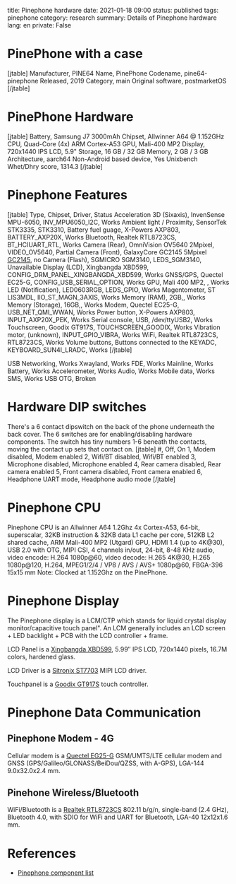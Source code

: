 title: Pinephone hardware
date: 2021-01-18 09:00
status: published
tags: pinephone
category: research
summary: Details of Pinephone hardware
lang: en
private: False


PinePhone with a case
=====================
[jtable]
Manufacturer, PINE64
Name, PinePhone
Codename, pine64-pinephone
Released, 2019
Category, main
Original software, postmarketOS
[/jtable]

PinePhone Hardware
==================
[jtable]
Battery, Samsung J7 3000mAh
Chipset, Allwinner A64 @ 1.152GHz
CPU, Quad-Core (4x) ARM Cortex-A53
GPU, Mali-400 MP2
Display, 720x1440 IPS LCD, 5.9"
Storage, 16 GB / 32 GB
Memory, 2 GB / 3 GB
Architecture, aarch64
Non-Android based device, Yes
Unixbench Whet/Dhry score, 1314.3
[/jtable]

Pinephone Features
==================
[jtable]
Type, Chipset, Driver, Status
Acceleration 3D (Sixaxis), InvenSense MPU-6050, INV_MPU6050_I2C, Works
Ambient light / Proximity, SensorTek STK3335, STK3310,
Battery fuel guage, X-Powers AXP803, BATTERY_AXP20X, Works
Bluetooth, Realtek RTL8723CS, BT\_HCIUART\_RTL, Works
Camera (Rear), OmniVision OV5640 2Mpixel, VIDEO\_OV5640, Partial
Camera (Front), GalaxyCore GC2145 5Mpixel [GC2145](https://wiki.postmarketos.org/wiki/PINE64_PinePhone_(pine64-pinephone)), no
Camera (Flash), SGMICRO SGM3140, LEDS\_SGM3140, Unavailable
Display (LCD), Xingbangda XBD599, CONFIG\_DRM\_PANEL\_XINGBANGDA\_XBD599, Works
GNSS/GPS, Quectel EC25-G, CONFIG_USB_SERIAL_OPTION, Works
GPU, Mali 400 MP2, , Works
LED (Notification), LED0603RGB, LEDS_GPIO, Works
Magentometer, ST LIS3MDL, IIO_ST_MAGN_3AXIS, Works
Memory (RAM), 2GB,, Works
Memory (Storage), 16GB,, Works
Modem, Quectel EC25-G, USB\_NET\_QMI\_WWAN, Works
Power button, X-Powers AXP803, INPUT_AXP20X_PEK, Works
Serial console, USB, /dev/ttyUSB2, Works
Touchscreen, Goodix GT917S, TOUCHSCREEN_GOODIX, Works
Vibration motor, (unknown), INPUT_GPIO_VIBRA, Works
WiFi, Realtek RTL8723CS, RTL8723CS, Works
Volume buttons, Buttons connected to the KEYADC, KEYBOARD_SUN4I_LRADC, Works
[/jtable]

USB Networking, Works
Xwayland, Works
FDE, Works
Mainline, Works
Battery, Works
Accelerometer, Works
Audio, Works
Mobile data, Works
SMS, Works
USB OTG, Broken


Hardware DIP switches
=====================
There's a 6 contact dipswitch on the back of the phone underneath the back cover. The 6 switches are for enabling/disabling hardware components. The switch has tiny numbers 1-6 beneath the contacts, moving the contact up sets that contact on.
[jtable]
\#, Off, On
1, Modem disabled, Modem enabled
2, Wifi/BT disabled, Wifi/BT enabled
3, Microphone disabled, Microphone enabled
4, Rear camera disabled, Rear camera enabled
5, Front camera disabled, Front camera enabled
6, Headphone UART mode, Headphone audio mode 
[/jtable]

Pinephone CPU
=============
Pinephone CPU is an Allwinner A64 1.2Ghz 4x Cortex-A53, 64-bit, superscalar, 32KB instruction & 32KB data L1 cache per core, 512KB L2 shared cache, ARM Mali-400 MP2 (Utgard) GPU, HDMI 1.4 (up to 4K@30), USB 2.0 with OTG, MIPI CSI, 4 channels in/out, 24-bit, 8-48 KHz audio, video encode: H.264 1080p@60, video decode: H.265 4K@30, H.265 1080p@120, H.264, MPEG1/2/4 / VP8 / AVS / AVS+ 1080p@60, FBGA-396 15x15 mm
Note: Clocked at 1.152Ghz on the PinePhone.

Pinephone Display
=================
The Pinephone display is a LCM/CTP which stands for liquid crystal display monitor/capacitive touch panel". An LCM generally includes an LCD screen + LED backlight + PCB with the LCD controller + frame.

LCD Panel is a [Xingbangda XBD599](https://lkml.org/lkml/2020/6/16/1654), 5.99″ IPS LCD, 720x1440 pixels, 16.7M colors, hardened glass.

LCD Driver is a [Sitronix ST7703](http://files.pine64.org/doc/datasheet/pinephone/ST7703_DS_v01_20160128.pdf) MIPI LCD driver.

Touchpanel is a [Goodix GT917S](http://files.pine64.org/doc/datasheet/pinephone/GT917S-Datasheet.pdf) touch controller.

Pinephone Data Communication
============================
Pinephone Modem - 4G
--------------------
Cellular modem is a [Quectel EG25-G](https://www.quectel.com/UploadFile/Product/Quectel_EG25-G_LTE_Specification_V1.1.pdf) GSM/UMTS/LTE cellular modem and GNSS (GPS/Galileo/GLONASS/BeiDou/QZSS, with A-GPS), LGA-144 9.0x32.0x2.4 mm.

Pinehone Wireless/Bluetooth
---------------------------
WiFi/Bluetooth is a [Realtek RTL8723CS](http://files.pine64.org/doc/datasheet/pine64/RTL8723BS.pdf) 802.11 b/g/n, single-band (2.4 GHz), Bluetooth 4.0, with SDIO for WiFi and UART for Bluetooth, LGA-40 12x12x1.6 mm.


References
==========
* [Pinephone component list](https://wiki.pine64.org/wiki/PinePhone_component_list)
